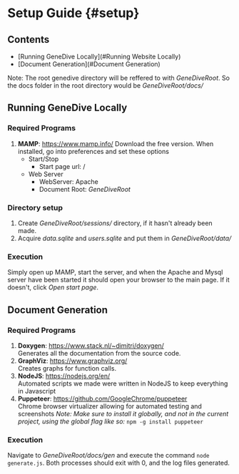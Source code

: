 Setup Guide                         {#setup}
============

## Contents
 * [Running GeneDive Locally](#Running Website Locally)
 * [Document Generation](#Document Generation)

 Note: The root genedive directory will be reffered to with *GeneDiveRoot*. So the docs folder in the root directory would be  *GeneDiveRoot/docs/*

## Running GeneDive Locally

### Required Programs

1. **MAMP**: https://www.mamp.info/ Download the free version. When installed, go into preferences and set these options
   * Start/Stop
     * Start page url: /
   * Web Server
     * WebServer: Apache
     * Document Root: *GeneDiveRoot*

### Directory setup

1. Create *GeneDiveRoot/sessions/* directory, if it hasn't already been made.
2. Acquire *data.sqlite* and *users.sqlite* and put them in *GeneDiveRoot/data/*

### Execution

Simply open up MAMP, start the server, and when the Apache and Mysql server have been started it should open your browser to the main page. If it doesn't, click *Open start page*.


## Document Generation

### Required Programs

1. **Doxygen**: https://www.stack.nl/~dimitri/doxygen/  
Generates all the documentation from the source code.
2. **GraphViz**: https://www.graphviz.org/  
Creates graphs for function calls.
3. **NodeJS**: https://nodejs.org/en/  
Automated scripts we made were written in NodeJS to keep everything in Javascript
3. **Puppeteer**: https://github.com/GoogleChrome/puppeteer  
Chrome browser virtualizer allowing for automated testing and screenshots
*Note: Make sure to install it globally, and not in the current project, using the global flag like so:* `npm -g install puppeteer`

### Execution

Navigate to *GeneDiveRoot/docs/gen* and execute the command `node generate.js`. Both processes should exit with 0, and the log files generated.